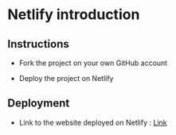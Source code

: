 # Netlify introduction

## Instructions

- Fork the project on your own GitHub account

- Deploy the project on Netlify

## Deployment

- Link to the website deployed on Netlify : [Link](https://ecstatic-morse-8ae11b.netlify.app/)
